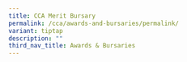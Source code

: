 ```yaml
---
title: CCA Merit Bursary
permalink: /cca/awards-and-bursaries/permalink/
variant: tiptap
description: ""
third_nav_title: Awards & Bursaries
---
```

